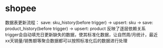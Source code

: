# shopee

数据表更新流程：
save: sku_history(before trigger) -> upsert: sku -> save: product_history(before trigger) -> upsert: product
反映了逐层依赖关系
trigger会自动填充日更新缺失的数据，使其标准化数据，让自然周/月统计，最近xx天销量/销售额等聚合数据都可以按照标准化后的数据进行处理
